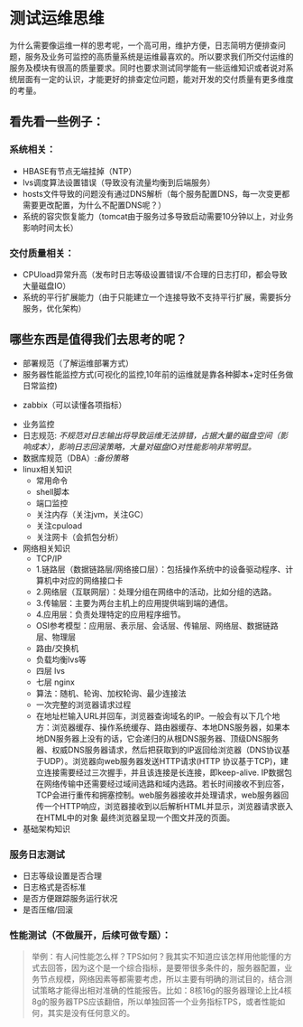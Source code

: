 # 测试运维思维

为什么需要像运维一样的思考呢，一个高可用，维护方便，日志简明方便排查问题，服务及业务可监控的高质量系统是运维最喜欢的。所以要求我们所交付运维的服务及模块有很高的质量要求。同时也要求测试同学能有一些运维知识或者说对系统层面有一定的认识，才能更好的排查定位问题，能对开发的交付质量有更多维度的考量。

## 看先看一些例子：
### 系统相关：
* HBASE有节点无端挂掉（NTP）
* lvs调度算法设置错误（导致没有流量均衡到后端服务）
* hosts文件导致的问题没有通过DNS解析（每个服务配置DNS，每一次变更都需要更改配置，为什么不配置DNS呢？）
* 系统的容灾恢复能力（tomcat由于服务过多导致启动需要10分钟以上，对业务影响时间太长）
### 交付质量相关：
* CPUload异常升高（发布时日志等级设置错误/不合理的日志打印，都会导致大量磁盘IO）
* 系统的平行扩展能力（由于只能建立一个连接导致不支持平行扩展，需要拆分服务，优化架构）

## 哪些东西是值得我们去思考的呢？
* 部署规范（了解运维部署方式）
* 服务器性能监控方式(可视化的监控,10年前的运维就是靠各种脚本+定时任务做日常监控)
 - zabbix（可以读懂各项指标）
* 业务监控
* 日志规范: _不规范对日志输出将导致运维无法排错，占据大量的磁盘空间（影响成本），影响日志回滚策略，大量对磁盘IO对性能影响非常明显。_
* 数据库规范（DBA）:_备份策略_
* linux相关知识
  - 常用命令
  - shell脚本
  - 端口监控
  - 关注内存（关注jvm，关注GC）
  - 关注cpuload
  - 关注网卡（会抓包分析）
* 网络相关知识
  - TCP/IP
   - 1.链路层（数据链路层/网络接口层）：包括操作系统中的设备驱动程序、计算机中对应的网络接口卡 
   - 2.网络层（互联网层）：处理分组在网络中的活动，比如分组的选路。 
   - 3.传输层：主要为两台主机上的应用提供端到端的通信。 
   - 4.应用层：负责处理特定的应用程序细节。
  - OSI参考模型：应用层、表示层、会话层、传输层、网络层、数据链路层、物理层
  - 路由/交换机
  - 负载均衡lvs等
   - 四层 lvs
   - 七层 nginx
   - 算法：随机、轮询、加权轮询、最少连接法
  - 一次完整的浏览器请求过程 
   -  在地址栏输入URL并回车，浏览器查询域名的IP。一般会有以下几个地方：浏览器缓存、操作系统缓存、路由器缓存、本地DNS服务器，如果本地DN服务器上没有的话，它会递归的从根DNS服务器、顶级DNS服务器、权威DNS服务器请求，然后把获取到的IP返回给浏览器（DNS协议基于UDP）。浏览器向web服务器发送HTTP请求(HTTP 协议基于TCP)，建立连接需要经过三次握手，并且该连接是长连接，即keep-alive. IP数据包在网络传输中还需要经过域间选路和域内选路。若长时间接收不到应答，TCP会进行重传和拥塞控制。web服务器接收并处理请求，web服务器回传一个HTTP响应，浏览器接收到以后解析HTML并显示，浏览器请求嵌入在HTML中的对象 最终浏览器呈现一个图文并茂的页面。
* 基础架构知识

### 服务日志测试
- 日志等级设置是否合理
- 日志格式是否标准
- 是否方便跟踪服务运行状况
- 是否压缩/回滚


### 性能测试（不做展开，后续可做专题）：
 > 举例：有人问性能怎么样？TPS如何？我其实不知道应该怎样用他能懂的方式去回答，因为这个是一个综合指标，是要带很多条件的，服务器配置，业务节点规模，网络因素等都需要考虑，所以主要有明确的测试目的，结合测试策略才能得出相对准确的性能报告。比如：8核16g的服务器理论上比4核8g的服务器TPS应该翻倍，所以单独回答一个业务指标TPS，或者性能如何，其实是没有任何意义的。
